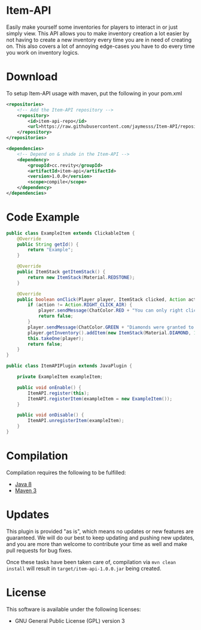 # Item-API
Easily make yourself some inventories for players to interact in or just simply view. This API allows you to make inventory creation a lot easier by not having to create a new inventory every time you are in need of creating on. This also covers a lot of annoying edge-cases you have to do every time you work on inventory logics.

# Download
To setup Item-API usage with maven, put the following in your pom.xml

```xml
<repositories>
    <!-- Add the Item-API repository -->
    <repository>
        <id>item-api-repo</id>
        <url>https://raw.githubusercontent.com/jaymesss/Item-API/repository/</url>
    </repository>
</repositories>

<dependencies>
    <!-- Depend on & shade in the Item-API -->
    <dependency>
        <groupId>cc.revity</groupId>
        <artifactId>item-api</artifactId>
        <version>1.0.0</version>
        <scope>compile</scope>
    </dependency>
</dependencies>

```

# Code Example

```java
public class ExampleItem extends ClickableItem {
    @Override
    public String getId() {
        return "Example";
    }

    @Override
    public ItemStack getItemStack() {
        return new ItemStack(Material.REDSTONE);
    }

    @Override
    public boolean onClick(Player player, ItemStack clicked, Action action) {
        if (action != Action.RIGHT_CLICK_AIR) {
            player.sendMessage(ChatColor.RED + "You can only right click this item!");
            return false;
        }
        player.sendMessage(ChatColor.GREEN + "Diamonds were granted to you!");
        player.getInventory().addItem(new ItemStack(Material.DIAMOND, 16));
        this.takeOne(player);
        return false;
    }
}
```

```java
public class ItemAPIPlugin extends JavaPlugin {

    private ExampleItem exampleItem;

    public void onEnable() {
        ItemAPI.register(this);
        ItemAPI.registerItem(exampleItem = new ExampleItem());
    }

    public void onDisable() {
        ItemAPI.unregisterItem(exampleItem);
    }
}

```

# Compilation
Compilation requires the following to be fulfilled:
* [Java 8](http://www.oracle.com/technetwork/java/javase/downloads/index.html "Java 8 Link")
* [Maven 3](http://maven.apache.org/download.html "Maven 3 Link")

# Updates
This plugin is provided "as is", which means no updates or new features are guaranteed. We will do our best to keep updating and pushing new updates, and you are more than welcome to contribute your time as well and make pull requests for bug fixes.

Once these tasks have been taken care of, compilation via `mvn clean install` will result in `target/item-api-1.0.0.jar` being created.

# License
This software is available under the following licenses:
* GNU General Public License (GPL) version 3

